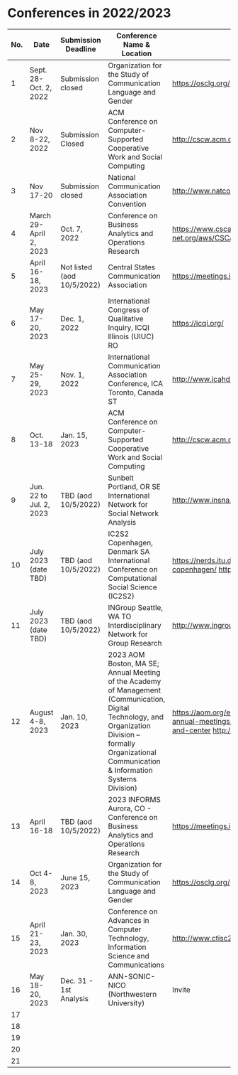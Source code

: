 # Conferences in 2022/2023

| No.  |  Date | Submission Deadline  | Conference Name & Location  | Link |
|---|---|---|---|---|
| 1  | Sept. 28-Oct. 2, 2022   | Submission closed  |Organization for the Study of Communication Language and Gender  | https://osclg.org/   |
| 2  | Nov 8-22, 2022   | Submission Closed   | ACM Conference on Computer-Supported Cooperative Work and Social Computing  | http://cscw.acm.org/  |
| 3  | Nov 17-20  | Submission closed  | National Communication Association Convention  | http://www.natcom.org/convention/  |
| 4  | March 29-April 2, 2023  | Oct. 7, 2022  | Conference on Business Analytics and Operations Research  | https://www.csca-net.org/aws/CSCA/pt/sp/convention_overview  |
| 5  | April 16-18, 2023 | Not listed (aod 10/5/2022) | Central States Communication Association  | https://meetings.informs.org/wordpress/analytics2023/  |
| 6  | May 17-20, 2023  | Dec. 1, 2022  | International Congress of Qualitative Inquiry, ICQI Illinois (UIUC) RO  | https://icqi.org/  |
| 7  | May 25-29, 2023  | Nov. 1, 2022  | International Communication Association Conference, ICA Toronto, Canada ST  |  http://www.icahdq.org/# |
| 8  | Oct. 13-18   | Jan. 15, 2023   | ACM Conference on Computer-Supported Cooperative Work and Social Computing  | http://cscw.acm.org/  |
| 9  | Jun. 22 to Jul. 2, 2023  | TBD (aod 10/5/2022)  | Sunbelt Portland, OR SE International Network for Social Network Analysis  | http://www.insna.org/ |
| 10 | July 2023 (date TBD)  | TBD (aod 10/5/2022)  | IC2S2 Copenhagen, Denmark SA International Conference on Computational Social Science (IC2S2)  | https://nerds.itu.dk/2022/07/22/ic2s2-2023-in-copenhagen/ https://iscss.org/ic2s2/  |
| 11 | July 2023 (date TBD)  | TBD (aod 10/5/2022)  |  INGroup Seattle, WA TO Interdisciplinary Network for Group Research  | http://www.ingroup.net/conference.html  |
| 12 | August 4-8, 2023  | Jan. 10, 2023  | 2023 AOM Boston, MA SE; Annual Meeting of the Academy of Management (Communication, Digital Technology, and Organization Division – formally Organizational Communication & Information Systems Division)  | https://aom.org/events/annual-meeting/future-annual-meetings/2023-putting-the-worker-front-and-center http://ocis.aom.org/   |
| 13 | April 16-18  | TBD (aod 10/5/2022)  | 2023 INFORMS Aurora, CO - Conference on Business Analytics and Operations Research  | https://meetings.informs.org/wordpress/analytics2023/  |
| 14 | Oct 4-8, 2023   | June 15, 2023  |Organization for the Study of Communication Language and Gender  | https://osclg.org/   |
| 15 | April 21-23, 2023  | Jan. 30, 2023  | Conference on Advances in Computer Technology, Information Science and Communications   | http://www.ctisc2023.net/  |
| 16 | May 18-20, 2023  | Dec. 31 - 1st Analysis  | ANN-SONIC-NICO (Northwestern University) | Invite  |
| 17 |   |   |   |   |
| 18 |   |   |   |   |
| 19 |   |   |   |   |
| 20 |   |   |   |   |
| 21 |   |   |   |   |


